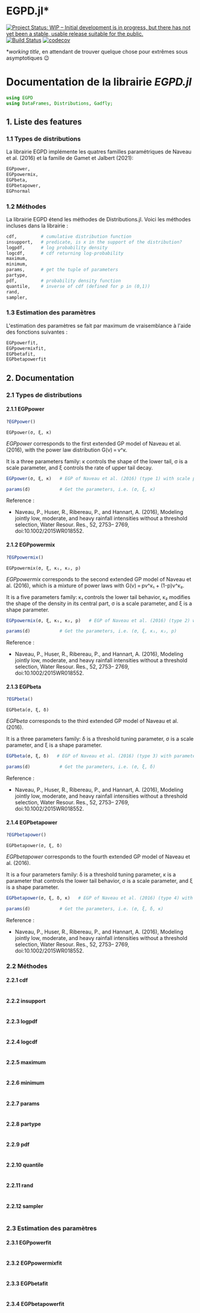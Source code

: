 # EGPD.jl*

[![Project Status: WIP – Initial development is in progress, but there has not yet been a stable, usable release suitable for the public.](https://www.repostatus.org/badges/latest/wip.svg)](https://www.repostatus.org/#wip)
[![Build Status](https://app.travis-ci.com/houton199/EGPD.jl.svg?branch=master)](https://app.travis-ci.com/houton199/EGPD.jl)
[![codecov](https://codecov.io/gh/houton199/EGPD.jl/branch/master/graph/badge.svg?token=7UGVMF0ENE)](https://codecov.io/gh/houton199/EGPD.jl)

**working title*, en attendant de trouver quelque chose pour extrêmes sous asymptotiques 😉


# Documentation de la librairie *EGPD.jl*

```julia
using EGPD
using DataFrames, Distributions, Gadfly;
```

## 1. Liste des features

### 1.1 Types de distributions

La librairie EGPD implémente les quatres familles paramétriques de Naveau et al. (2016) et la famille de Gamet et Jalbert (2021):

```julia
EGPpower,
EGPpowermix,
EGPbeta,
EGPbetapower,
EGPnormal
```

### 1.2 Méthodes

La librairie EGPD étend les méthodes de Distributions.jl. Voici les méthodes incluses dans la librairie :

```julia
cdf,         # cumulative distribution function
insupport,   # predicate, is x in the support of the distribution?
logpdf,      # log probability density
logcdf,      # cdf returning log-probability
maximum,
minimum,
params,      # get the tuple of parameters
partype,
pdf,         # probability density function
quantile,    # inverse of cdf (defined for p in (0,1))
rand,
sampler,
```

### 1.3 Estimation des paramètres

L'estimation des paramètres se fait par maximum de vraisemblance à l'aide des fonctions suivantes :

```julia
EGPpowerfit,
EGPpowermixfit,
EGPbetafit,
EGPbetapowerfit
```

## 2. Documentation

### 2.1 Types de distributions

#### 2.1.1 EGPpower


```julia
?EGPpower()
```


```
EGPpower(σ, ξ, κ)
```

*EGPpower* corresponds to the first extended GP model of Naveau et al. (2016), with the power law distribution G(v) = v^κ.

It is a three parameters family: κ controls the shape of the lower tail, σ is a scale parameter, and ξ controls the rate of upper tail decay.

```julia
EGPpower(σ, ξ, κ)   # EGP of Naveau et al. (2016) (type 1) with scale parameter σ, rate of upper tail decay ξ and shape of the lower tail κ.

params(d)           # Get the parameters, i.e. (σ, ξ, κ)
```

Reference :

  * Naveau, P., Huser, R., Ribereau, P., and Hannart, A. (2016), Modeling jointly low, moderate, and heavy rainfall intensities without a threshold selection, Water Resour. Res., 52, 2753– 2769, doi:10.1002/2015WR018552.




#### 2.1.2 EGPpowermix


```julia
?EGPpowermix()
```




```
EGPpowermix(σ, ξ, κ₁, κ₂, p)
```

*EGPpowermix* corresponds to the second extended GP model of Naveau et al. (2016), which is a mixture of power laws with G(v) = pv^κ₁ + (1-p)v^κ₂.

It is a five parameters family: κ₁ controls the lower tail behavior, κ₂ modifies the shape of the density in its central part, σ is a scale parameter, and ξ is a shape parameter.

```julia
EGPpowermix(σ, ξ, κ₁, κ₂, p)   # EGP of Naveau et al. (2016) (type 2) with parameters σ, ξ, κ₁, κ₂, p.

params(d)           # Get the parameters, i.e. (σ, ξ, κ₁, κ₂, p)
```

Reference :

  * Naveau, P., Huser, R., Ribereau, P., and Hannart, A. (2016), Modeling jointly low, moderate, and heavy rainfall intensities without a threshold selection, Water Resour. Res., 52, 2753– 2769, doi:10.1002/2015WR018552.




#### 2.1.3 EGPbeta


```julia
?EGPbeta()
```




```
EGPbeta(σ, ξ, δ)
```

*EGPbeta* corresponds to the third extended GP model of Naveau et al. (2016).

It is a three parameters family: δ is a threshold tuning parameter, σ is a scale parameter, and ξ is a shape parameter.

```julia
EGPbeta(σ, ξ, δ)   # EGP of Naveau et al. (2016) (type 3) with parameters σ, ξ, δ.

params(d)           # Get the parameters, i.e. (σ, ξ, δ)
```

Reference :

  * Naveau, P., Huser, R., Ribereau, P., and Hannart, A. (2016), Modeling jointly low, moderate, and heavy rainfall intensities without a threshold selection, Water Resour. Res., 52, 2753– 2769, doi:10.1002/2015WR018552.




#### 2.1.4 EGPbetapower


```julia
?EGPbetapower()
```




```
EGPbetapower(σ, ξ, δ)
```

*EGPbetapower* corresponds to the fourth extended GP model of Naveau et al. (2016).

It is a four parameters family: δ is a threshold tuning parameter, κ is a parameter that controls the lower tail behavior, σ is a scale parameter, and ξ is a shape parameter.

```julia
EGPbetapower(σ, ξ, δ, κ)   # EGP of Naveau et al. (2016) (type 4) with parameters σ, ξ, δ, κ.

params(d)           # Get the parameters, i.e. (σ, ξ, δ, κ)
```

Reference :

  * Naveau, P., Huser, R., Ribereau, P., and Hannart, A. (2016), Modeling jointly low, moderate, and heavy rainfall intensities without a threshold selection, Water Resour. Res., 52, 2753– 2769, doi:10.1002/2015WR018552.




### 2.2 Méthodes

#### 2.2.1 cdf


```julia

```

#### 2.2.2 insupport


```julia

```

#### 2.2.3 logpdf


```julia

```

#### 2.2.4 logcdf


```julia

```

#### 2.2.5 maximum


```julia

```

#### 2.2.6 minimum


```julia

```

#### 2.2.7 params


```julia

```

#### 2.2.8 partype


```julia

```

#### 2.2.9 pdf


```julia

```

#### 2.2.10 quantile


```julia

```

#### 2.2.11 rand


```julia

```

#### 2.2.12 sampler


```julia

```

### 2.3 Estimation des paramètres

#### 2.3.1 EGPpowerfit


```julia

```

#### 2.3.2 EGPpowermixfit


```julia

```

#### 2.3.3 EGPbetafit


```julia

```

#### 2.3.4 EGPbetapowerfit


```julia

```
